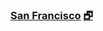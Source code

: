 ### [San Francisco]( #analemma3-3d.html "Downtown San Francisco / Hyatt Embarcadero 86 Structures" ) [&#x1F5D7;]( analemma3-3d.html "Full screen" )
